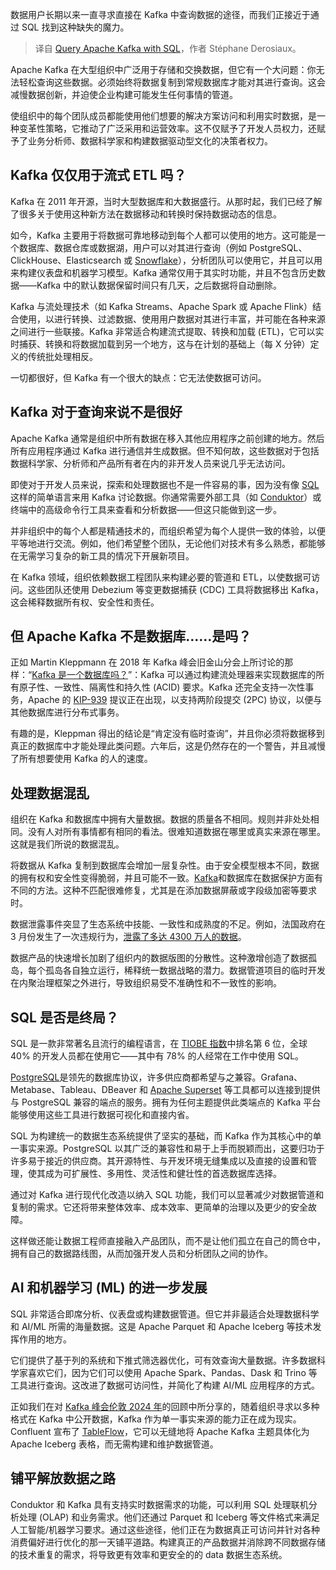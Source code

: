 
<!--
title: 使用SQL查询Apache Kafka
cover: https://cdn.thenewstack.io/media/2024/04/91a6c0b1-kafka-postgresql.png
-->

数据用户长期以来一直寻求直接在 Kafka 中查询数据的途径，而我们正接近于通过 SQL 找到这种缺失的魔力。

> 译自 [Query Apache Kafka with SQL](https://thenewstack.io/query-apache-kafka-with-sql/)，作者 Stéphane Derosiaux。

Apache Kafka 在大型组织中广泛用于存储和交换数据，但它有一个大问题：你无法轻松查询这些数据。必须始终将数据复制到常规数据库才能对其进行查询。这会减慢数据创新，并迫使企业构建可能发生任何事情的管道。

使组织中的每个团队成员都能使用他们想要的解决方案访问和利用实时数据，是一种变革性策略，它推动了广泛采用和运营效率。这不仅赋予了开发人员权力，还赋予了业务分析师、数据科学家和构建数据驱动型文化的决策者权力。

## Kafka 仅仅用于流式 ETL 吗？

Kafka 在 2011 年开源，当时大型数据库和大数据盛行。从那时起，我们已经了解了很多关于使用这种新方法在数据移动和转换时保持数据动态的信息。

如今，Kafka 主要用于将数据可靠地移动到每个人都可以使用的地方。这可能是一个数据库、数据仓库或数据湖，用户可以对其进行查询（例如 PostgreSQL、ClickHouse、Elasticsearch 或 [Snowflake](https://www.snowflake.com/?utm_content=inline+mention)），分析团队可以使用它，并且可以用来构建仪表盘和机器学习模型。Kafka 通常仅用于其实时功能，并且不包含历史数据——Kafka 中的默认数据保留时间只有几天，之后数据将自动删除。

Kafka 与流处理技术（如 Kafka Streams、Apache Spark 或 Apache Flink）结合使用，以进行转换、过滤数据、使用用户数据对其进行丰富，并可能在各种来源之间进行一些联接。Kafka 非常适合构建流式提取、转换和加载 (ETL)，它可以实时捕获、转换和将数据加载到另一个地方，这与在计划的基础上（每 X 分钟）定义的传统批处理相反。

一切都很好，但 Kafka 有一个很大的缺点：它无法使数据可访问。

## Kafka 对于查询来说不是很好

Apache Kafka 通常是组织中所有数据在移入其他应用程序之前创建的地方。然后所有应用程序通过 Kafka 进行通信并生成数据。但不知何故，这些数据对于包括数据科学家、分析师和产品所有者在内的非开发人员来说几乎无法访问。

即使对于开发人员来说，探索和处理数据也不是一件容易的事，因为没有像 [SQL](https://roadmap.sh/sql) 这样的简单语言来用 Kafka 讨论数据。你通常需要外部工具（如 [Conduktor](https://www.conduktor.io/)）或终端中的高级命令行工具来查看和分析数据——但这只能做到这一步。

并非组织中的每个人都是精通技术的，而组织希望为每个人提供一致的体验，以便平等地进行交流。例如，他们希望整个团队，无论他们对技术有多么熟悉，都能够在无需学习复杂的新工具的情况下开展新项目。

在 Kafka 领域，组织依赖数据工程团队来构建必要的管道和 ETL，以使数据可访问。这些团队还使用 Debezium 等变更数据捕获 (CDC) 工具将数据移出 Kafka，这会稀释数据所有权、安全性和责任。

## 但 Apache Kafka 不是数据库……是吗？

正如 Martin Kleppmann 在 2018 年 Kafka 峰会旧金山分会上所讨论的那样：“[Kafka 是一个数据库吗？](https://www.youtube.com/watch?v=v2RJQELoM6Y)”：Kafka 可以通过构建流处理器来实现数据库的所有原子性、一致性、隔离性和持久性 (ACID) 要求。Kafka 还完全支持一次性事务，Apache 的 [KIP-939](https://cwiki.apache.org/confluence/display/KAFKA/KIP-939%3A+Support+Participation+in+2PC) 提议正在出现，以支持两阶段提交 (2PC) 协议，以便与其他数据库进行分布式事务。

有趣的是，Kleppman 得出的结论是“肯定没有临时查询”，并且你必须将数据移到真正的数据库中才能处理此类问题。六年后，这是仍然存在的一个警告，并且减慢了所有想要使用 Kafka 的人的速度。

## 处理数据混乱

组织在 Kafka 和数据库中拥有大量数据。数据的质量各不相同。规则并非处处相同。没有人对所有事情都有相同的看法。很难知道数据在哪里或真实来源在哪里。这就是我们所说的数据混乱。

将数据从 Kafka 复制到数据库会增加一层复杂性。由于安全模型根本不同，数据的拥有权和安全性变得脆弱，并且可能不一致。[Kafka](https://thenewstack.io/protect-sensitive-data-and-prevent-bad-practices-in-apache-kafka/)和数据库在数据保护方面有不同的方法。这种不匹配很难修复，尤其是在添加数据屏蔽或字段级加密等要求时。

数据泄露事件突显了生态系统中技能、一致性和成熟度的不足。例如，法国政府在 3 月份发生了一次违规行为，[泄露了多达 4300 万人的数据](https://www.theregister.com/2024/03/14/mega_data_breach_at_french/)。

数据产品的快速增长加剧了组织内的数据版图的分散性。这种激增创造了数据孤岛，每个孤岛各自独立运行，稀释统一数据战略的潜力。数据管道项目的临时开发在内聚治理框架之外进行，导致组织易受不准确性和不一致性的影响。

## SQL 是否是终局？

SQL 是一款非常著名且流行的编程语言，在 [TIOBE 指数](https://www.tiobe.com/tiobe-index/sql/)中排名第 6 位，全球 40% 的开发人员都在使用它——其中有 78% 的人经常在工作中使用 SQL。

[PostgreSQL](https://thenewstack.io/a-cheat-sheet-to-database-access-control-postgresql/)是领先的数据库协议，许多供应商都希望与之兼容。Grafana、Metabase、Tableau、DBeaver 和 [Apache Superset](https://thenewstack.io/explore-and-visualize-data-the-apache-superset-way/) 等工具都可以连接到提供与 PostgreSQL 兼容的端点的服务。拥有为任何主题提供此类端点的 Kafka 平台能够使用这些工具进行数据可视化和直接内省。

SQL 为构建统一的数据生态系统提供了坚实的基础，而 Kafka 作为其核心中的单一事实来源。PostgreSQL 以其广泛的兼容性和易于上手而脱颖而出，这要归功于许多易于接近的供应商。其开源特性、与开发环境无缝集成以及直接的设置和管理，使其成为可扩展性、多用性、灵活性和健壮性的首选数据库选择。

通过对 Kafka 进行现代化改造以纳入 SQL 功能，我们可以显著减少对数据管道和复制的需求。它还将带来整体效率、成本效率、更简单的治理以及更少的安全故障。

这样做还能让数据工程师直接融入产品团队，而不是让他们孤立在自己的筒仓中，拥有自己的数据路线图，从而加强开发人员和分析团队之间的协作。

## AI 和机器学习 (ML) 的进一步发展

SQL 非常适合即席分析、仪表盘或构建数据管道。但它并非最适合处理数据科学和 AI/ML 所需的海量数据。这是 Apache Parquet 和 Apache Iceberg 等技术发挥作用的地方。

它们提供了基于列的系统和下推式筛选器优化，可有效查询大量数据。许多数据科学家喜欢它们，因为它们可以使用 Apache Spark、Pandas、Dask 和 Trino 等工具进行查询。这改进了数据可访问性，并简化了构建 AI/ML 应用程序的方式。

正如我们在对 [Kafka 峰会伦敦 2024 年](https://www.conduktor.io/blog/kafka-summit-london-2024/)的回顾中所分享的，随着组织寻求以多种格式在 Kafka 中公开数据，Kafka 作为单一事实来源的能力正在成为现实。Confluent 宣布了 [TableFlow](https://www.confluent.io/en-gb/blog/introducing-tableflow/)，它可以无缝地将 Apache Kafka 主题具体化为 Apache Iceberg 表格，而无需构建和维护数据管道。

## 铺平解放数据之路

Conduktor 和 Kafka 具有支持实时数据需求的功能，可以利用 SQL 处理联机分析处理 (OLAP) 和业务需求。他们还通过 Parquet 和 Iceberg 等文件格式来满足人工智能/机器学习要求。通过这些途径，他们正在为数据真正可访问并针对各种消费偏好进行优化的那一天铺平道路。构建真正的产品数据并消除跨不同数据存储的技术重复的需求，将导致更有效率和更安全的的 data 数据生态系统。